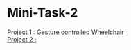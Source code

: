 # Mini-Task-2
[Project 1 : Gesture controlled Wheelchair](https://github.com/Jayanth2209/Mini-Task-2/blob/master/Project%201.md)     
[Project 2 : ](https://github.com/Jayanth2209/Mini-Task-2/blob/master/Project%202.md)
